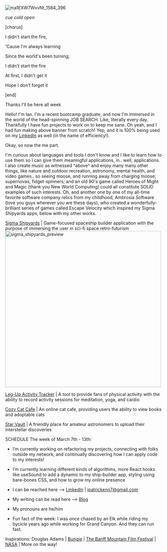 ![ma1EXW7WxvNt_1584_396](https://user-images.githubusercontent.com/89211252/157522654-1437ad8c-ca25-40c7-a0fa-e252066b8599.png)

*cue cold open*

[chorus]

I didn't start the fire,

'Cause I'm always learning

Since the world's been turning;

I didn't start the fire

At first, I didn't get it

Hope I don't forget it

[end]


Thanks I'll be here all week


Hello! I'm Ian. I'm a recent bootcamp graduate, and now I'm immersed in the world of the head-spinning JOB SEARCH. Like, literally every day. Thankfully I have fun projects to work on to keep me sane. Oh yeah, and I had fun making above banner from scratch! Yep, and it is 100% being used on my [LinkedIn](https://www.linkedin.com/in/ian-ennis-23b70915a/) as well (in the name of efficiency!).

Okay, so now the me part. 

I'm curious about languages and tools I don't know and I like to learn how to use them so I can give them meaningful applications, in.. well, applications. I also create music as witnessed ^above^ and enjoy many many other things, like nature and outdoor recreation, astronomy, mental health, and video games.. so seeing moose, and running away from charging moose; supernovas; fidget-spinners; and an old 90's game called Heroes of Might and Magic (thank you New World Computing) could all constitute SOLID examples of such interests. Oh, and another one by one of my all-time favorite software company relics from my childhood, Ambrosia Software (love you guys wherever you are these days), who created a wonderfully-brilliant series of games called Escape Velocity which inspired my Sigma Shipyards apps, below with my other works. 


[Sigma Shipyards](https://github.com/Ian-Ennis/sigma_shipyards) | Game-focused spaceship builder application with the purpose of immersing the user in sci-fi space retro-futurism
<img width="500" alt="sigma_shipyards_preview" src="https://user-images.githubusercontent.com/89211252/157538937-024f6960-2c81-4d88-961a-097f257874cc.png">


[Leg-Up Activity Tracker](https://github.com/Ian-Ennis/activity_tracker) | A tool to provide fans of physical activity with the ability to record activity sessions for meditation, yoga, and cardio


[Cozy Cat Cafe](https://github.com/Ian-Ennis/phase_2_project_cozy_cat_cafe) | An online cat cafe, providing users the ability to view books and adoptable cats


[Star Vault](https://github.com/Ian-Ennis/star_vault) | A friendly place for amateur astronomers to upload their interstellar discoveries


SCHEDULE
The week of March 7th - 13th:
- I’m currently working on refactoring my projects, connecting with folks outside my network, and continually discovering how I can apply code to my interests!
- I’m currently learning different kinds of algorithms, more React hooks like useSound to add a dynamic to my ship-builder app, styling using bare-bones CSS, and how to grow my online presence


- I can be reached here --> [LinkedIn](https://www.linkedin.com/in/ian-ennis-tanstaafl-slatfatf/) | ipatrickenn7@gmail.com
- My writing can be read here --> [Blog](	ian-patrick-ennis.medium.com)
- My pronouns are he/him
- Fun fact of the week: I was once chased by an Elk while riding my bycicle years ago while working for Grand Canyon. And they can run fast. 


Inspirations:
Douglas Adams | [Bungie](https://www.bungie.net/) | [The Banff Mountain Film Festival](https://www.banffcentre.ca/banffmountainfestival/tour) | [NASA](https://www.nasa.gov/) | More on the way!
